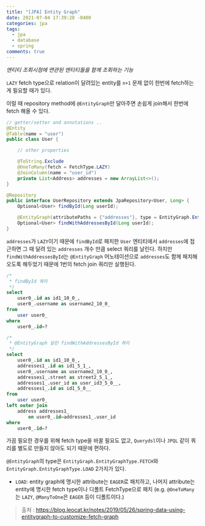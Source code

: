 ```yaml
---
title: "[JPA] Entity Graph"
date: 2021-07-04 17:39:28 -0400
categories: jpa
tags:
  - jpa
  - database
  - spring
comments: true
---
```


_엔티티 조회시점에 연관된 엔티티들을 함께 조회하는 기능_

`LAZY` fetch type으로 relation이 달려있는 entity를 `n+1` 문제 없이 한번에 fetch하는게 필요할 때가 있다.

이럴 때 repository method에 `@EntityGraph`만 달아주면 손쉽게 join해서 한번에 fetch 해올 수 있다.

```java
// getter/setter and annotations ..
@Entity
@Table(name = "user")
public class User {

    // other properties

    @ToString.Exclude
    @OneToMany(fetch = FetchType.LAZY)
    @JoinColumn(name = "user_id")
    private List<Address> addresses = new ArrayList<>();
}

@Repository
public interface UserRepository extends JpaRepository<User, Long> {
    Optional<User> findById(Long userId);

    @EntityGraph(attributePaths = {"addresses"}, type = EntityGraph.EntityGraphType.LOAD)
    Optional<User> findWithAddressesById(Long userId);
}
```

`addresses`가 `LAZY`이기 때문에 `findById`로 패치한 `User` 엔티티에서 `addresses`에 접근하면 그 때 달려 있는 `addresses` 개수 만큼 select 쿼리를 날린다. 하지만 `findWithAddressesById`는 `@EntityGraph` 어노테이션으로 `addresses`도 함께 패치해 오도록 해두었기 때문에 1번의 fetch join 쿼리만 실행된다.

```sql
/*
 * findById 쿼리
 */
select
    user0_.id as id1_10_0_,
    user0_.username as username2_10_0_
from
    user user0_
where
    user0_.id=?

/*
 * @EntityGraph 달린 findWithAddressesById 쿼리
 */
select
    user0_.id as id1_10_0_,
    addresses1_.id as id1_5_1_,
    user0_.username as username2_10_0_,
    addresses1_.street as street2_5_1_,
    addresses1_.user_id as user_id3_5_0__,
    addresses1_.id as id1_5_0__
from
    user user0_
left outer join
    address addresses1_
        on user0_.id=addresses1_.user_id
where
    user0_.id=?
```

가끔 필요한 경우를 위해 fetch type을 바꿀 필요도 없고, `Querydsl`이나 `JPQL` 같이 쿼리를 별도로 만들지 않아도 되기 때문에 편하다.

`@EntityGraph`의 type은 `EntityGraph.EntityGraphType.FETCH`와 `EntityGraph.EntityGraphType.LOAD` 2가지가 있다.

-   `LOAD`: entity graph에 명시한 attribute는  `EAGER`로 패치하고, 나머지 attribute는 entity에 명시한 fetch type이나 디폴트 FetchType으로 패치 (e.g.  `@OneToMany`는  `LAZY`,  `@ManyToOne`은  `EAGER`  등이 디폴트이다.)

> 출처 : https://blog.leocat.kr/notes/2019/05/26/spring-data-using-entitygraph-to-customize-fetch-graph
